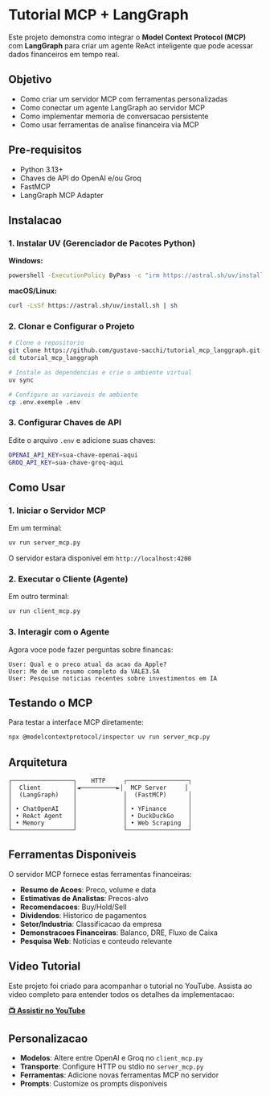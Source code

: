 # Tutorial MCP + LangGraph

Este projeto demonstra como integrar o **Model Context Protocol (MCP)** com **LangGraph** para criar um agente ReAct inteligente que pode acessar dados financeiros em tempo real.

## Objetivo

- Como criar um servidor MCP com ferramentas personalizadas
- Como conectar um agente LangGraph ao servidor MCP
- Como implementar memoria de conversacao persistente
- Como usar ferramentas de analise financeira via MCP

## Pre-requisitos

- Python 3.13+
- Chaves de API do OpenAI e/ou Groq
- FastMCP
- LangGraph MCP Adapter

## Instalacao

### 1. Instalar UV (Gerenciador de Pacotes Python)

**Windows:**
```bash
powershell -ExecutionPolicy ByPass -c "irm https://astral.sh/uv/install.ps1 | iex"
```

**macOS/Linux:**
```bash
curl -LsSf https://astral.sh/uv/install.sh | sh
```

### 2. Clonar e Configurar o Projeto

```bash
# Clone o repositorio
git clone https://github.com/gustavo-sacchi/tutorial_mcp_langgraph.git
cd tutorial_mcp_langgraph

# Instale as dependencias e crie o ambiente virtual
uv sync

# Configure as variaveis de ambiente
cp .env.exemple .env
```

### 3. Configurar Chaves de API

Edite o arquivo `.env` e adicione suas chaves:

```bash
OPENAI_API_KEY=sua-chave-openai-aqui
GROQ_API_KEY=sua-chave-groq-aqui
```

## Como Usar

### 1. Iniciar o Servidor MCP

Em um terminal:

```bash
uv run server_mcp.py
```

O servidor estara disponivel em `http://localhost:4200`

### 2. Executar o Cliente (Agente)

Em outro terminal:

```bash
uv run client_mcp.py
```

### 3. Interagir com o Agente

Agora voce pode fazer perguntas sobre financas:

```
User: Qual e o preco atual da acao da Apple?
User: Me de um resumo completo da VALE3.SA
User: Pesquise noticias recentes sobre investimentos em IA
```

## Testando o MCP

Para testar a interface MCP diretamente:

```bash
npx @modelcontextprotocol/inspector uv run server_mcp.py
```

## Arquitetura

```
┌─────────────────┐    HTTP     ┌─────────────────┐
│  Client         │◄──────────►│  MCP Server     │
│  (LangGraph)    │             │  (FastMCP)      │
│                 │             │                 │
│ • ChatOpenAI    │             │ • YFinance      │
│ • ReAct Agent   │             │ • DuckDuckGo    │
│ • Memory        │             │ • Web Scraping  │
└─────────────────┘             └─────────────────┘
```

## Ferramentas Disponiveis

O servidor MCP fornece estas ferramentas financeiras:

- **Resumo de Acoes**: Preco, volume e data
- **Estimativas de Analistas**: Precos-alvo
- **Recomendacoes**: Buy/Hold/Sell
- **Dividendos**: Historico de pagamentos
- **Setor/Industria**: Classificacao da empresa
- **Demonstracoes Financeiras**: Balanco, DRE, Fluxo de Caixa
- **Pesquisa Web**: Noticias e conteudo relevante

## Video Tutorial

Este projeto foi criado para acompanhar o tutorial no YouTube. Assista ao video completo para entender todos os detalhes da implementacao:

**[📺 Assistir no YouTube](https://youtu.be/UDk9iUY5Yz4)**

## Personalizacao

- **Modelos**: Altere entre OpenAI e Groq no `client_mcp.py`
- **Transporte**: Configure HTTP ou stdio no `server_mcp.py`
- **Ferramentas**: Adicione novas ferramentas MCP no servidor
- **Prompts**: Customize os prompts disponiveis